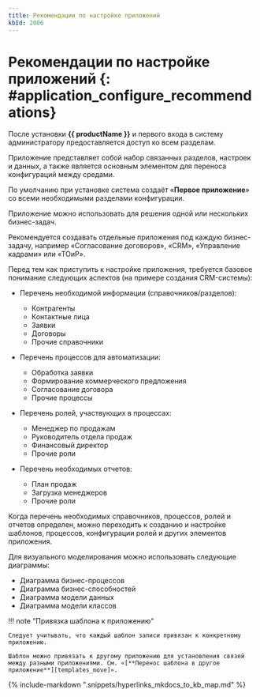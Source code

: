 ```yaml
---
title: Рекомендации по настройке приложений
kbId: 2006
---
```


# Рекомендации по настройке приложений {: #application_configure_recommendations}

После установки **{{ productName }}** и первого входа в систему администратору предоставляется доступ ко всем разделам.

Приложение представляет собой набор связанных разделов, настроек и данных, а также является основным элементом для переноса конфигураций между средами.

По умолчанию при установке система создаёт «**Первое приложение**» со всеми необходимыми разделами конфигурации.

Приложение можно использовать для решения одной или нескольких бизнес-задач.

Рекомендуется создавать отдельные приложения под каждую бизнес-задачу, например «Согласование договоров», «CRM», «Управление кадрами» или «ТОиР».

Перед тем как приступить к настройке приложения, требуется базовое понимание следующих аспектов (на примере создания CRM-системы):

- Перечень необходимой информации (справочников/разделов):  

	- Контрагенты
	- Контактные лица
	- Заявки
	- Договоры
	- Прочие справочники
- Перечень процессов для автоматизации:
	- Обработка заявки
	- Формирование коммерческого предложения
	- Согласование договора
	- Прочие процессы
- Перечень ролей, участвующих в процессах:
	- Менеджер по продажам
	- Руководитель отдела продаж
	- Финансовый директор
	- Прочие роли
- Перечень необходимых отчетов:
	- План продаж
	- Загрузка менеджеров
	- Прочие роли

Когда перечень необходимых справочников, процессов, ролей и отчетов определен, можно переходить к созданию и настройке шаблонов, процессов, конфигурации ролей и других элементов приложения.

Для визуального моделирования можно использовать следующие диаграммы:

- Диаграмма бизнес-процессов
- Диаграмма бизнес-способностей
- Диаграмма модели данных
- Диаграмма модели классов

!!! note "Привязка шаблона к приложению"

	Следует учитывать, что каждый шаблон записи привязан к конкретному приложению.

	Шаблон можно привязать к другому приложению для установления связей между разными приложениями. См. «[**Перенос шаблона в другое приложение**][templates_move]».

{%
include-markdown ".snippets/hyperlinks_mkdocs_to_kb_map.md"
%}
